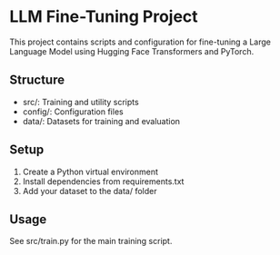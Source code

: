# LLM Fine-Tuning Project

This project contains scripts and configuration for fine-tuning a Large Language Model using Hugging Face Transformers and PyTorch.

## Structure
- src/: Training and utility scripts
- config/: Configuration files
- data/: Datasets for training and evaluation

## Setup
1. Create a Python virtual environment
2. Install dependencies from requirements.txt
3. Add your dataset to the data/ folder

## Usage
See src/train.py for the main training script.
